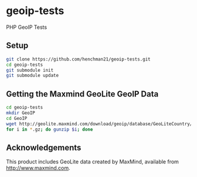 geoip-tests
===========

PHP GeoIP Tests

Setup
-----

``` bash
git clone https://github.com/henchman21/geoip-tests.git
cd geoip-tests
git submodule init
git submodule update
```

Getting the Maxmind GeoLite GeoIP Data
--------------------------------------

``` bash
cd geoip-tests
mkdir GeoIP
cd GeoIP
wget http://geolite.maxmind.com/download/geoip/database/GeoLiteCountry/GeoIP.dat.gz http://geolite.maxmind.com/download/geoip/database/GeoIPv6.dat.gz http://geolite.maxmind.com/download/geoip/database/GeoLiteCity.dat.gz http://geolite.maxmind.com/download/geoip/database/GeoLiteCityv6-beta/GeoLiteCityv6.dat.gz http://download.maxmind.com/download/geoip/database/asnum/GeoIPASNum.dat.gz http://download.maxmind.com/download/geoip/database/asnum/GeoIPASNumv6.dat.gz
for i in *.gz; do gunzip $i; done
```


Acknowledgements
----------------

This product includes GeoLite data created by MaxMind, available from
<a href="http://www.maxmind.com">http://www.maxmind.com</a>.
